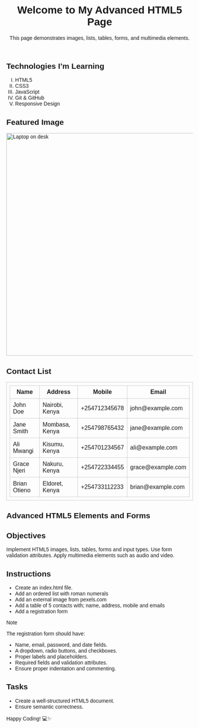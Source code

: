 <!DOCTYPE html>
<html lang="en">
<head>
  <meta charset="UTF-8" />
  <meta name="viewport" content="width=device-width, initial-scale=1.0"/>
  <title>Advanced HTML5 Demo</title>
  <style>
    body {
      font-family: Arial, sans-serif;
      margin: 20px;
    }
    table, th, td {
      border: 1px solid #ccc;
      border-collapse: collapse;
      padding: 8px;
    }
    table {
      width: 100%;
      margin-top: 1em;
    }
    form {
      margin-top: 2em;
    }
    label {
      display: block;
      margin-top: 1em;
    }
  </style>
</head>
<body>

  <!-- Header Section -->
  <header>
    <h1>Welcome to My Advanced HTML5 Page</h1>
    <p>This page demonstrates images, lists, tables, forms, and multimedia elements.</p>
  </header>

  <!-- Ordered List Section -->
  <section>
    <h2>Technologies I’m Learning</h2>
    <ol type="I">
      <li>HTML5</li>
      <li>CSS3</li>
      <li>JavaScript</li>
      <li>Git & GitHub</li>
      <li>Responsive Design</li>
    </ol>
  </section>

  <!-- Image Section -->
  <section>
    <h2>Featured Image</h2>
    <img src="https://images.pexels.com/photos/1103970/pexels-photo-1103970.jpeg" 
         alt="Laptop on desk" 
         width="600" />
  </section>

  <!-- Table Section -->
  <section>
    <h2>Contact List</h2>
    <table>
      <thead>
        <tr>
          <th>Name</th>
          <th>Address</th>
          <th>Mobile</th>
          <th>Email</th>
        </tr>
      </thead>
      <tbody>
        <tr>
          <td>John Doe</td>
          <td>Nairobi, Kenya</td>
          <td>+254712345678</td>
          <td>john@example.com</td>
        </tr>
        <tr>
          <td>Jane Smith</td>
          <td>Mombasa, Kenya</td>
          <td>+254798765432</td>
          <td>jane@example.com</td>
        </tr>
        <tr>
          <td>Ali Mwangi</td>
          <td>Kisumu, Kenya</td>
          <td>+254701234567</td>
          <td>ali@example.com</td>
        </tr>
        <tr>
          <td>Grace Njeri</td>
          <td>Nakuru, Kenya</td>
          <td>+254722334455</td>
          <td>grace@example.com</td>
        </tr>
        <tr>
          <td>Brian Otieno</td>
          <td>Eldoret, Kenya</td>
          <td>+254733112233</td>
          <td>brian@example.com</td>
        </tr>
      </tbody>
    </table>
  </section>

  <!-- Registration Form Section -->
  <section>

   # Advanced HTML5 Elements and Forms

## Objectives
Implement HTML5 images, lists, tables, forms and input types.
Use form validation attributes.
Apply multimedia elements such as audio and video.

## Instructions

- Create an index.html file.
- Add an ordered list with roman numerals
- Add an external image from pexels.com
- Add a table of 5 contacts with; name, address, mobile and emails
- Add a registration form

>[!NOTE]
>  The registration form should have:
>- Name, email, password, and date fields.
>- A dropdown, radio buttons, and checkboxes.
>- Proper labels and placeholders.
>- Required fields and validation attributes.
>- Ensure proper indentation and commenting.
 
# Tasks
- Create a well-structured HTML5 document.
- Ensure semantic correctness.

Happy Coding! 💻✨
